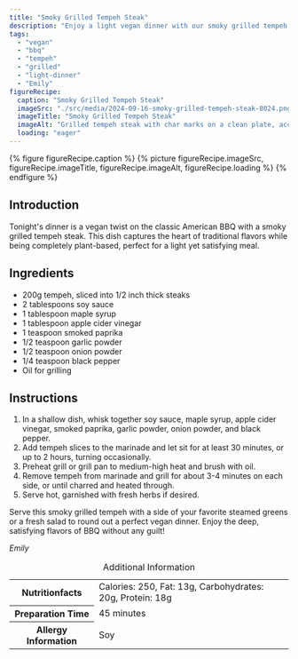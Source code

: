 ```yaml
---
title: "Smoky Grilled Tempeh Steak"
description: "Enjoy a light vegan dinner with our smoky grilled tempeh steak, perfectly marinated and charred for a delicious BBQ flavor."
tags:
  - "vegan"
  - "bbq"
  - "tempeh"
  - "grilled"
  - "light-dinner"
  - "Emily"
figureRecipe: 
  caption: "Smoky Grilled Tempeh Steak"
  imageSrc: "./src/media/2024-09-16-smoky-grilled-tempeh-steak-8024.png"
  imageTitle: "Smoky Grilled Tempeh Steak"
  imageAlt: "Grilled tempeh steak with char marks on a clean plate, accompanied by a fresh salad, in a minimalist, naturally lit setting."
  loading: "eager"
---
```


{% figure figureRecipe.caption %}
{% picture figureRecipe.imageSrc, figureRecipe.imageTitle, figureRecipe.imageAlt, figureRecipe.loading %}
{% endfigure %}

## Introduction

Tonight's dinner is a vegan twist on the classic American BBQ with a smoky grilled tempeh steak. This dish captures the heart of traditional flavors while being completely plant-based, perfect for a light yet satisfying meal.

## Ingredients

- 200g tempeh, sliced into 1/2 inch thick steaks
- 2 tablespoons soy sauce
- 1 tablespoon maple syrup
- 1 tablespoon apple cider vinegar
- 1 teaspoon smoked paprika
- 1/2 teaspoon garlic powder
- 1/2 teaspoon onion powder
- 1/4 teaspoon black pepper
- Oil for grilling

## Instructions

1. In a shallow dish, whisk together soy sauce, maple syrup, apple cider vinegar, smoked paprika, garlic powder, onion powder, and black pepper.
2. Add tempeh slices to the marinade and let sit for at least 30 minutes, or up to 2 hours, turning occasionally.
3. Preheat grill or grill pan to medium-high heat and brush with oil.
4. Remove tempeh from marinade and grill for about 3-4 minutes on each side, or until charred and heated through.
5. Serve hot, garnished with fresh herbs if desired.

Serve this smoky grilled tempeh with a side of your favorite steamed greens or a fresh salad to round out a perfect vegan dinner. Enjoy the deep, satisfying flavors of BBQ without any guilt!

*Emily*

<table><caption class='sr-only'>Additional Information</caption><tr><th>Nutritionfacts</th><td>Calories: 250, Fat: 13g, Carbohydrates: 20g, Protein: 18g&nbsp;</td></tr><tr><th>Preparation Time</th><td>45 minutes&nbsp;</td></tr><tr><th>Allergy Information</th><td>Soy&nbsp;</td></tr></table>

